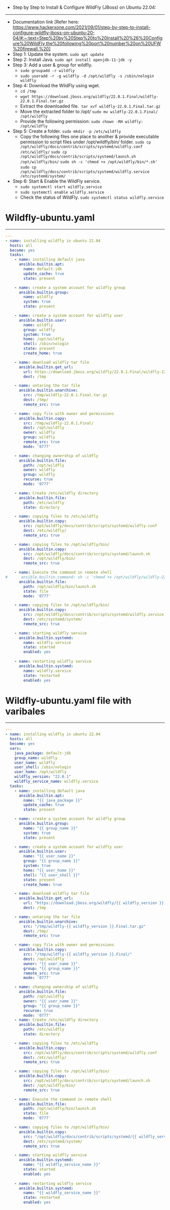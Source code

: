 * Step by Step to Install & Configure WildFly (JBoss) on Ubuntu 22.04:
-----------------------------------------------------------------------
* Documentation link
  [Refer here: https://www.hackerxone.com/2021/09/01/step-by-step-to-install-configure-wildfly-jboss-on-ubuntu-20-04/#:~:text=Step%20by%20Step%20to%20Install%20%26%20Configure%20WildFly,the%20following%20port%20number%20on%20UFW%20firewall.%20]
* Step 1: Update the system. `sudo apt update`
* Step 2: Install Java. `sudo apt install openjdk-11-jdk -y`
* Step 3: Add a user & group for wildfly.
  * `sudo groupadd -r wildfly`
  * `sudo useradd -r -g wildfly -d /opt/wildfly -s /sbin/nologin wildfly`
* Step 4: Download the WildFly using wget.
  * `cd /tmp`
  * `wget https://download.jboss.org/wildfly/22.0.1.Final/wildfly-22.0.1.Final.tar.gz`      
  * Extract the downloaded file.` tar xvf wildfly-22.0.1.Final.tar.gz`
  * Move the extracted folder to /opt/ `sudo mv wildfly-22.0.1.Final/ /opt/wildfly`
  * Provide the following permission: `sudo chown -RH wildfly: /opt/wildfly`
* Step 5: Create a folder. `sudo mkdir -p /etc/wildfly`
  * Copy the following files one place to another & provide executable permission to script files
    under /opt/wildfly/bin/ folder.
      `sudo cp /opt/wildfly/docs/contrib/scripts/systemd/wildfly.conf /etc/wildfly/`
      `sudo cp /opt/wildfly/docs/contrib/scripts/systemd/launch.sh /opt/wildfly/bin/`
      `sudo sh -c 'chmod +x /opt/wildfly/bin/*.sh'`
      `sudo cp /opt/wildfly/docs/contrib/scripts/systemd/wildfly.service /etc/systemd/system/`
* Step 6: Start & Enable the WildFly service.
  * `sudo systemctl start wildfly.service`
  * `sudo systemctl enable wildfly.service`
  * Check the status of WildFly. `sudo systemctl status wildfly.service`

# Wildfly-ubuntu.yaml
----------------------

```yaml
---
- name: installing wildfly in ubuntu 22.04
  hosts: all
  become: yes
  tasks: 
    - name: installing default java
      ansible.builtin.apt:
        name: default-jdk
        update_cache: true
        state: present

    - name: create a system account for wildfly group
      ansible.builtin.group:
        name: wildfly
        system: true
        state: present

    - name: create a system account for wildfly user
      ansible.builtin.user:
        name: wildfly
        group: wildfly
        system: true
        home: /opt/wildfly
        shell: /sbin/nologin
        state: present
        create_home: true

    - name: download wildfly tar file
      ansible.builtin.get_url:
        url: https://download.jboss.org/wildfly/22.0.1.Final/wildfly-22.0.1.Final.tar.gz
        dest: /tmp

    - name: untaring the tar file
      ansible.builtin.unarchive:
        src: /tmp/wildfly-22.0.1.Final.tar.gz
        dest: /tmp/
        remote_src: true

    - name: copy file with owner and permissions
      ansible.builtin.copy:
        src: /tmp/wildfly-22.0.1.Final/
        dest: /opt/wildfly
        owner: wildfly
        group: wildfly
        remote_src: true
        mode: '0777'

    - name: changing ownership of wildfly
      ansible.builtin.file:
        path: /opt/wildfly
        owner: wildfly
        group: wildfly
        recurse: true
        mode: '0777'

    - name: Create /etc/wildfly directory 
      ansible.builtin.file:
        path: /etc/wildfly
        state: directory

    - name: copying files to /etc/wildfly
      ansible.builtin.copy:
        src: /opt/wildfly/docs/contrib/scripts/systemd/wildfly.conf
        dest: /etc/wildfly/
        remote_src: true

    - name: copying files to /opt/wildfly/bin/
      ansible.builtin.copy:
        src: /opt/wildfly/docs/contrib/scripts/systemd/launch.sh
        dest: /opt/wildfly/bin/
        remote_src: true

    - name: Execute the command in remote shell
#      ansible.builtin.command: sh -c 'chmod +x /opt/wildfly/wildfly-22.0.1.Final/bin/*.sh'
      ansible.builtin.file:    
        path: /opt/wildfly/bin/launch.sh
        state: file
        mode: '0777'

    - name: copying files to /opt/wildfly/bin/
      ansible.builtin.copy:
        src: /opt/wildfly/docs/contrib/scripts/systemd/wildfly.service
        dest: /etc/systemd/system/
        remote_src: true

    - name: starting wildfly service
      ansible.builtin.systemd:
        name: wildfly.service
        state: started
        enabled: yes
        
    - name: restarting wildfly service
      ansible.builtin.systemd:
        name: wildfly.service
        state: restarted
        enabled: yes
```        
        
# Wildfly-ubuntu.yaml file with varibales
-----------------------------------------
```yaml
---
- name: installing wildfly in ubuntu 22.04
  hosts: all
  become: yes
  vars: 
    java_package: default-jdk
    group_name: wildfly
    user_name: wildfly
    user_shell: /sbin/nologin
    user_home: /opt/wildfly
    wildfly_version: "22.0.1"
    wildfly_service_name: wildfly.service
  tasks:
    - name: installing default java
      ansible.builtin.apt:
        name: "{{ java_package }}"
        update_cache: true
        state: present

    - name: create a system account for wildfly group
      ansible.builtin.group:
        name: "{{ group_name }}"
        system: true
        state: present

    - name: create a system account for wildfly user
      ansible.builtin.user:
        name: "{{ user_name }}"
        group: "{{ group_name }}"
        system: true
        home: "{{ user_home }}"
        shell: "{{ user_shell }}"
        state: present
        create_home: true

    - name: download wildfly tar file
      ansible.builtin.get_url:
        url: "https://download.jboss.org/wildfly/{{ wildfly_version }}.Final/wildfly-{{ wildfly_version }}.Final.tar.gz"
        dest: /tmp

    - name: untaring the tar file
      ansible.builtin.unarchive:
        src: "/tmp/wildfly-{{ wildfly_version }}.Final.tar.gz"
        dest: /tmp/
        remote_src: true

    - name: copy file with owner and permissions
      ansible.builtin.copy:
        src: "/tmp/wildfly-{{ wildfly_version }}.Final/"
        dest: /opt/wildfly
        owner: "{{ user_name }}"
        group: "{{ group_name }}"
        remote_src: true
        mode: '0777'

    - name: changing ownership of wildfly
      ansible.builtin.file:
        path: /opt/wildfly
        owner: "{{ user_name }}"
        group: "{{ group_name }}"
        recurse: true
        mode: '0777'
    - name: Create /etc/wildfly directory 
      ansible.builtin.file:
        path: /etc/wildfly
        state: directory

    - name: copying files to /etc/wildfly
      ansible.builtin.copy:
        src: /opt/wildfly/docs/contrib/scripts/systemd/wildfly.conf
        dest: /etc/wildfly/
        remote_src: true

    - name: copying files to /opt/wildfly/bin/
      ansible.builtin.copy:
        src: /opt/wildfly/docs/contrib/scripts/systemd/launch.sh
        dest: /opt/wildfly/bin/
        remote_src: true

    - name: Execute the command in remote shell
      ansible.builtin.file:    
        path: /opt/wildfly/bin/launch.sh
        state: file
        mode: '0777'

    - name: copying files to /opt/wildfly/bin/
      ansible.builtin.copy:
        src: "/opt/wildfly/docs/contrib/scripts/systemd/{{ wildfly_service_name }}"
        dest: /etc/systemd/system/
        remote_src: true

    - name: starting wildfly service
      ansible.builtin.systemd:
        name: "{{ wildfly_service_name }}"
        state: started
        enabled: yes
        
    - name: restarting wildfly service
      ansible.builtin.systemd:
        name: "{{ wildfly_service_name }}"
        state: restarted
        enabled: yes  
      
 ```        
